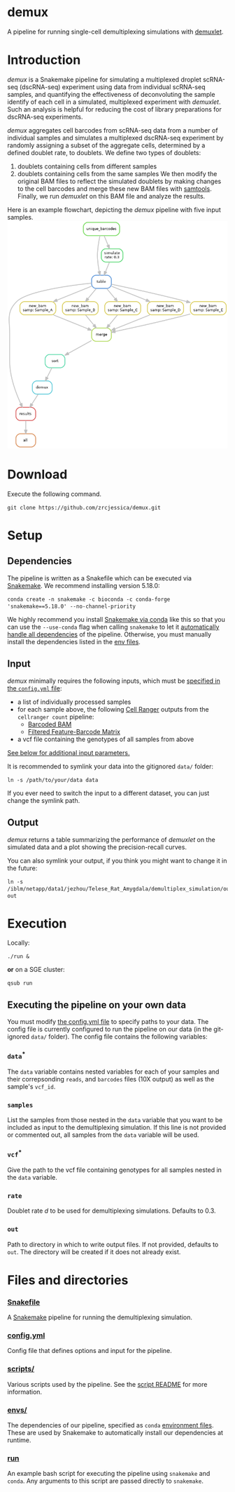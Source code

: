 # demux
A pipeline for running single-cell demultiplexing simulations with [demuxlet](https://github.com/statgen/demuxlet).

# Introduction 
*demux* is a Snakemake pipeline for simulating a multiplexed droplet scRNA-seq (dscRNA-seq) experiment using data from individual scRNA-seq samples, and quantifying the effectiveness of deconvoluting the sample identify of each cell in a simulated, multiplexed experiment with *demuxlet*. Such an analysis is helpful for reducing the cost of library preparations for dscRNA-seq experiments.

*demux* aggregates cell barcodes from scRNA-seq data from a number of individual samples and simulates a multiplexed dscRNA-seq experiment by randomly assigning a subset of the aggregate cells, determined by a defined doublet rate, to doublets. We define two types of doublets:
1. doublets containing cells from different samples
2. doublets containing cells from the same samples
We then modify the original BAM files to reflect the simulated doublets by making changes to the cell barcodes and merge these new BAM files with [samtools](http://www.htslib.org/). Finally, we run *demuxlet* on this BAM file and analyze the results. 

Here is an example flowchart, depicting the *demux* pipeline with five input samples.
![flowchart](dag.png)
# Download
Execute the following command.
```
git clone https://github.com/zrcjessica/demux.git
```

# Setup
## Dependencies
The pipeline is written as a Snakefile which can be executed via [Snakemake](https://snakemake.readthedocs.io). We recommend installing version 5.18.0:
```
conda create -n snakemake -c bioconda -c conda-forge 'snakemake==5.18.0' --no-channel-priority
```
We highly recommend you install [Snakemake via conda](https://snakemake.readthedocs.io/en/stable/getting_started/installation.html#installation-via-conda) like this so that you can use the `--use-conda` flag when calling `snakemake` to let it [automatically handle all dependencies](https://snakemake.readthedocs.io/en/stable/snakefiles/deployment.html#integrated-package-management) of the pipeline. Otherwise, you must manually install the dependencies listed in the [env files](envs).

## Input
*demux* minimally requires the following inputs, which must be [specified in the `config.yml` file](https://github.com/zrcjessica/demux#executing-the-pipeline-on-your-own-data): 
- a list of individually processed samples 
- for each sample above, the following [Cell Ranger](https://support.10xgenomics.com/single-cell-gene-expression/software/pipelines/latest/output/overview) outputs from the `cellranger count` pipeline:
  - [Barcoded BAM](https://support.10xgenomics.com/single-cell-gene-expression/software/pipelines/latest/output/overview#count)
  - [Filtered Feature-Barcode Matrix](https://support.10xgenomics.com/single-cell-gene-expression/software/pipelines/latest/output/matrices)
- a vcf file containing the genotypes of all samples from above

[See below for additional input parameters.](https://github.com/zrcjessica/demux#executing-the-pipeline-on-your-own-data)

It is recommended to symlink your data into the gitignored `data/` folder:
```
ln -s /path/to/your/data data
```
If you ever need to switch the input to a different dataset, you can just change the symlink path.

## Output
*demux* returns a table summarizing the performance of *demuxlet* on the simulated data and a plot showing the precision-recall curves. 

You can also symlink your output, if you think you might want to change it in the future:
```
ln -s /iblm/netapp/data1/jezhou/Telese_Rat_Amygdala/demultiplex_simulation/out out
```

# Execution
Locally:
```
./run &
```
__or__ on a SGE cluster:
```
qsub run
```

## Executing the pipeline on your own data
You must modify [the config.yml file](config.yml) to specify paths to your data. The config file is currently configured to run the pipeline on our data (in the git-ignored `data/` folder). The config file contains the following variables:

### `data`<sup>*</sup>
The `data` variable contains nested variables for each of your samples and their correpsonding `reads`, and `barcodes` files (10X output) as well as the sample's `vcf_id`. 

### `samples`
List the samples from those nested in the `data` variable that you want to be included as input to the demultiplexing simulation. If this line is not provided or commented out, all samples from the `data` variable will be used.

### `vcf`<sup>*</sup>
Give the path to the vcf file containing genotypes for all samples nested in the `data` variable.

### `rate`
Doublet rate $d$ to be used for demultiplexing simulations. Defaults to 0.3.

### `out`
Path to directory in which to write output files. If not provided, defaults to `out`. The directory will be created if it does not already exist. 


# Files and directories
### [Snakefile](Snakefile)
A [Snakemake](https://snakemake.readthedocs.io/en/stable/) pipeline for running the demultiplexing simulation.

### [config.yml](config.yml)
Config file that defines options and input for the pipeline.

### [scripts/](scripts)
Various scripts used by the pipeline. See the [script README](scripts/README.md) for more information.

### [envs/](envs)
The dependencies of our pipeline, specified as `conda` [environment files](https://docs.conda.io/projects/conda/en/latest/user-guide/tasks/manage-environments.html#create-env-file-manually). These are used by Snakemake to automatically install our dependencies at runtime.

### [run](run)
An example bash script for executing the pipeline using `snakemake` and `conda`. Any arguments to this script are passed directly to `snakemake`.
